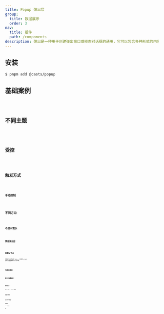 ```yaml
---
title: Popup 弹出层
group:
  title: 数据展示
  order: 3
nav:
  title: 组件
  path: /components
description: 弹出是一种用于创建弹出窗口或模态对话框的通用，它可以包含多种形式的内容。
---
```


## 安装

```bash
$ pnpm add @casts/popup
```

## 基础案例

<code src="../examples/basic" />

## 不同主题

<code src="../examples/different-themes" />

## 受控

<code src="../examples/controlled" />

## 触发方式

<code src="../examples/trigger" />

### 手动控制

<code src="../examples/manual-visible" />

## 不同方向

<code src="../examples/different-placement" />

## 不显示箭头

<code src="../examples/arrowless" />

## 禁用弹出层

<code src="../examples/disabled" />

## 挂载父节点

浮层默认父节点是 `body` ，可通过 `attach` 自由调整挂载的父节点元素。

<code src="../examples/attach" />

## 内容自适应

<code src="../examples/fit-content" />

## 显示/隐藏回调

<code src="../examples/visible-callback" />

## 延迟显示

只有 `trigger = 'hover'` 时有效。

<code src="../examples/delay" />

## 自定义样式

<code src="../examples/custom-style" />

## 自定义弹出层偏移

<code src="../examples/custom-overlay-offset" />

## 显示时长

`duration` 时间后消失。

<code src="../examples/duration" />

## API

<API src="@casts/popup"></API>
